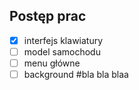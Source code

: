  ## Postęp prac
 - [x] interfejs klawiatury
 - [ ] model samochodu
 - [ ] menu główne
 - [ ] background
 #bla bla blaa
